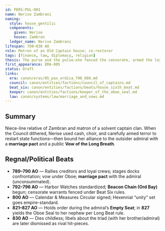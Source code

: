 ```yaml
---
id: PERS:PUL-001
name: Nerise Zambrani
naming:
  style: house_gentilic
  components:
    given: Nerise
    house: Zambran
  ledger_name: Nerise Zambrani
lifespan: 760–830 AO
role: Matron of an Old Captain house; co-restorer
tags: [finance, law, diplomacy, religion]
thesis: The purse and the pulse—she fenced the censorate, armed the loyal, and staged the unity rites while keeping the republic’s forms.
first_appearance: ERA-805
status: Draft
links:
  era: canon/eras/05_pax_ordica_790_860.md
  council: canon/entities/factions/council_of_captains.md
  beat_six: canon/entities/factions/beats/house_sixth_beat.md
  keeper: canon/entities/factions/keeper_of_the_oboe_seal.md
  law: canon/systems/law/marriage_and_vows.md
---
```


## Summary
Niece-line relative of Zambran and matron of a solvent captain clan. When the Council dithered, Nerise used cash, choir, and carefully aimed terror to restart state functions—then bound her alliance to the outsider admiral with a **marriage pact** and a public **Vow of the Long Breath**.

## Regnal/Political Beats
- **789–790 AO** — Rallies creditors and loyal crews; stages docks confrontation; vow under Oboe; **marriage pact** with the admiral (unconsummated).
- **792–796 AO** — Harbor Watches standardized; **Beacon Chain (Ord Bay)** begun; censorate warrants fenced under Beat Six rules.
- **800 AO** — Calendar & Measures Circular signed; Hexennial “unity” set goes empire-standard.
- **821–827 AO** — Holds order during the admiral’s **Empty Seat**; in **827** yields the Oboe Seal to her nephew per Long Beat rule.
- **830 AO** — Dies childless; libels about the triad (with her brother/admiral) are later dismissed as rival hit-pieces.
